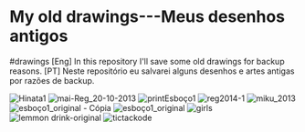 
# My old drawings---Meus desenhos antigos
 #drawings 
[Eng] In this repository I'll save some old drawings for backup reasons. 
[PT] Neste repositório eu salvarei alguns desenhos e artes antigas por razões de backup. 


![Hinata1](https://user-images.githubusercontent.com/38843303/110400723-ed32bc00-8056-11eb-89e3-a991808f3203.jpg)
![mai-Reg_20-10-2013](https://user-images.githubusercontent.com/38843303/110400732-f2900680-8056-11eb-931a-69bd7f0a341e.jpg)
![printEsboço1](https://user-images.githubusercontent.com/38843303/110400735-f2900680-8056-11eb-8034-be4858bba9d3.jpg)
![reg2014-1](https://user-images.githubusercontent.com/38843303/110400738-f3289d00-8056-11eb-99c2-0ce080858ea1.jpg)
![miku_2013](https://user-images.githubusercontent.com/38843303/110401640-b362b500-8058-11eb-8891-43a5cd1f5e98.jpg)
![esboço1_original - Cópia](https://user-images.githubusercontent.com/38843303/110400741-f3c13380-8056-11eb-9bd6-8bfab3511fbe.jpg)
![esboço1_original](https://user-images.githubusercontent.com/38843303/110400742-f459ca00-8056-11eb-9d77-c6dc45dc8c7d.jpg)
![girls](https://user-images.githubusercontent.com/38843303/110400744-f459ca00-8056-11eb-9b02-25008900caf1.jpg)
![lemmon drink-original](https://user-images.githubusercontent.com/38843303/110400728-f15ed980-8056-11eb-9347-647b0fb799aa.jpg)
![tictackode](https://user-images.githubusercontent.com/38843303/110400740-f3c13380-8056-11eb-8d77-a3bd03d8268e.png)
